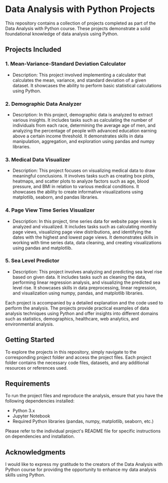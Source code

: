 # Data Analysis with Python Projects

This repository contains a collection of projects completed as part of the Data Analysis with Python course. These projects demonstrate a solid foundational knowledge of data analysis using Python.

## Projects Included

### 1. Mean-Variance-Standard Deviation Calculator
   - Description: This project involved implementing a calculator that calculates the mean, variance, and standard deviation of a given dataset. It showcases the ability to perform basic statistical calculations using Python.

### 2. Demographic Data Analyzer
   - Description: In this project, demographic data is analyzed to extract various insights. It includes tasks such as calculating the number of individuals from each race, determining the average age of men, and analyzing the percentage of people with advanced education earning above a certain income threshold. It demonstrates skills in data manipulation, aggregation, and exploration using pandas and numpy libraries.

### 3. Medical Data Visualizer
   - Description: This project focuses on visualizing medical data to draw meaningful conclusions. It involves tasks such as creating box plots, heatmaps, and scatter plots to analyze factors such as age, blood pressure, and BMI in relation to various medical conditions. It showcases the ability to create informative visualizations using matplotlib, seaborn, and pandas libraries.

### 4. Page View Time Series Visualizer
   - Description: In this project, time series data for website page views is analyzed and visualized. It includes tasks such as calculating monthly page views, visualizing page view distributions, and identifying the dates with the highest and lowest page views. It demonstrates skills in working with time series data, data cleaning, and creating visualizations using pandas and matplotlib.

### 5. Sea Level Predictor
   - Description: This project involves analyzing and predicting sea level rise based on given data. It includes tasks such as cleaning the data, performing linear regression analysis, and visualizing the predicted sea level rise. It showcases skills in data preprocessing, linear regression, and visualization using numpy, pandas, and matplotlib libraries.

Each project is accompanied by a detailed explanation and the code used to perform the analysis. The projects provide practical examples of data analysis techniques using Python and offer insights into different domains such as statistics, demographics, healthcare, web analytics, and environmental analysis.

## Getting Started

To explore the projects in this repository, simply navigate to the corresponding project folder and access the project files. Each project folder contains the necessary code files, datasets, and any additional resources or references used.

## Requirements

To run the project files and reproduce the analysis, ensure that you have the following dependencies installed:

- Python 3.x
- Jupyter Notebook
- Required Python libraries (pandas, numpy, matplotlib, seaborn, etc.)

Please refer to the individual project's README file for specific instructions on dependencies and installation.

## Acknowledgments

I would like to express my gratitude to the creators of the Data Analysis with Python course for providing the opportunity to enhance my data analysis skills using Python.
